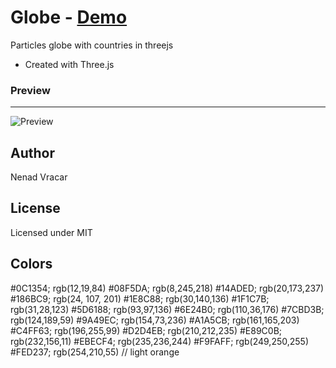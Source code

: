 # Globe - [Demo](https://nenadv91.github.io/Threejs-globe/)
Particles globe with countries in threejs

- Created with Three.js

### Preview
---
![Preview](https://raw.githubusercontent.com/nenadV91/Threejs-globe/master/previews/preview.png?raw=true "Home preview 1")

## Author
Nenad Vracar

## License
Licensed under MIT

## Colors

#0C1354; rgb(12,19,84)
#08F5DA; rgb(8,245,218)
#14ADED; rgb(20,173,237)
#186BC9; rgb(24, 107, 201)
#1E8C88; rgb(30,140,136)
#1F1C7B; rgb(31,28,123)
#5D6188; rgb(93,97,136)
#6E24B0; rgb(110,36,176)
#7CBD3B; rgb(124,189,59)
#9A49EC; rgb(154,73,236)
#A1A5CB; rgb(161,165,203)
#C4FF63; rgb(196,255,99)
#D2D4EB; rgb(210,212,235)
#E89C0B; rgb(232,156,11)
#EBECF4; rgb(235,236,244)
#F9FAFF; rgb(249,250,255)
#FED237; rgb(254,210,55)    // light orange


